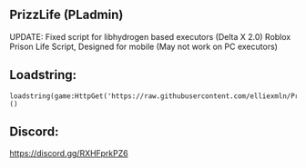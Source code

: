 ## PrizzLife (PLadmin)
UPDATE: Fixed script for libhydrogen based executors (Delta X 2.0)
Roblox Prison Life Script, Designed for mobile (May not work on PC executors)

## Loadstring:
```
loadstring(game:HttpGet('https://raw.githubusercontent.com/elliexmln/PrizzLife/main/pladmin.lua'))()
```

## Discord:
https://discord.gg/RXHFprkPZ6
